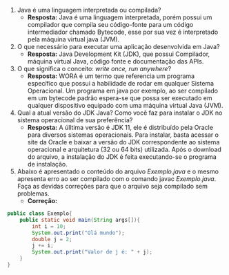 1. Java é uma linguagem interpretada ou compilada?
    - **Resposta:** Java é uma linguagem interpretada, porém possui um compilador que compila seu código-fonte para um código intermediador chamado Bytecode, esse por sua vez é interpretado pela máquina virtual java (JVM).
2. O que necessário para executar uma aplicação desenvolvida em Java?
    - **Resposta:** Java Development Kit (JDK), que possui Compilador, máquina virtual Java, código fonte e documentação das APIs.
3. O que significa o conceito: *write once, run anywhere*?
    - **Resposta:** WORA é um termo que referencia um programa específico que possui a habilidade de rodar em qualquer Sistema Operacional. Um programa em java por exemplo, ao ser compilado em um bytecode padrão espera-se que possa ser executado em qualquer dispositivo equipado com uma máquina virtual Java (JVM).
4. Qual a atual versão do JDK Java? Como você faz para instalar o JDK no sistema operacional de sua preferência?
    - **Resposta:** A úlltima versão é JDK 11, ele é distribuído pela Oracle para diversos sistemas operacionais. Para instalar, basta acessar o site da Oracle e baixar a versão do JDK correspondente ao sistema operacional e arquitetura (32 ou 64 bits) utilizada. Após o download do arquivo, a instalação do JDK é feita executando-se o programa de instalação.
5. Abaixo é apresentado o conteúdo do arquivo *Exemplo.java* e o mesmo apresenta erro ao ser compilado com o comando javac *Exemplo.java*. Faça as devidas correções para que o arquivo seja compilado sem problemas.
    - **Correção:** 
```java
public class Exemplo{
	public static void main(String args[]){
		int i = 10;
		System.out.print("Olá mundo");
		double j = 2;
		j += i;
		System.out.print("Valor de j é: " + j);
	}
}
```